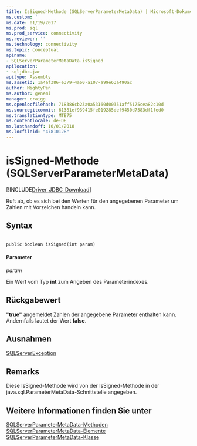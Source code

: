 ```yaml
---
title: IsSigned-Methode (SQLServerParameterMetaData) | Microsoft-Dokumentation
ms.custom: ''
ms.date: 01/19/2017
ms.prod: sql
ms.prod_service: connectivity
ms.reviewer: ''
ms.technology: connectivity
ms.topic: conceptual
apiname:
- SQLServerParameterMetaData.isSigned
apilocation:
- sqljdbc.jar
apitype: Assembly
ms.assetid: 1a4af386-e379-4a60-a107-a99e63a490ac
author: MightyPen
ms.author: genemi
manager: craigg
ms.openlocfilehash: 718386cb23a0a53160d00351aff5175cea82c10d
ms.sourcegitcommit: 61381ef939415fe019285def9450d7583df1fed0
ms.translationtype: MTE75
ms.contentlocale: de-DE
ms.lasthandoff: 10/01/2018
ms.locfileid: "47810128"
---
```

# <a name="issigned-method-sqlserverparametermetadata"></a>isSigned-Methode (SQLServerParameterMetaData)
[!INCLUDE[Driver_JDBC_Download](../../../includes/driver_jdbc_download.md)]

  Ruft ab, ob es sich bei den Werten für den angegebenen Parameter um Zahlen mit Vorzeichen handeln kann.  
  
## <a name="syntax"></a>Syntax  
  
```  
  
public boolean isSigned(int param)  
```  
  
#### <a name="parameters"></a>Parameter  
 *param*  
  
 Ein Wert vom Typ **int** zum Angeben des Parameterindexes.  
  
## <a name="return-value"></a>Rückgabewert  
 **"true"** angemeldet Zahlen der angegebene Parameter enthalten kann. Andernfalls lautet der Wert **false**.  
  
## <a name="exceptions"></a>Ausnahmen  
 [SQLServerException](../../../connect/jdbc/reference/sqlserverexception-class.md)  
  
## <a name="remarks"></a>Remarks  
 Diese IsSigned-Methode wird von der IsSigned-Methode in der java.sql.ParameterMetaData-Schnittstelle angegeben.  
  
## <a name="see-also"></a>Weitere Informationen finden Sie unter  
 [SQLServerParameterMetaData-Methoden](../../../connect/jdbc/reference/sqlserverparametermetadata-methods.md)   
 [SQLServerParameterMetaData-Elemente](../../../connect/jdbc/reference/sqlserverparametermetadata-members.md)   
 [SQLServerParameterMetaData-Klasse](../../../connect/jdbc/reference/sqlserverparametermetadata-class.md)  
  
  
